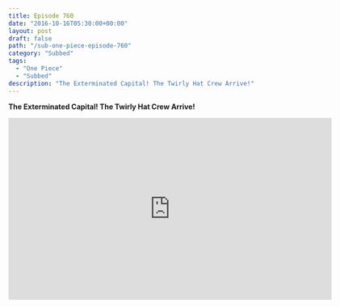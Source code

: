 ```yaml
---
title: Episode 760
date: "2016-10-16T05:30:00+00:00"
layout: post
draft: false
path: "/sub-one-piece-episode-760"
category: "Subbed"
tags:
  - "One Piece"
  - "Subbed"
description: "The Exterminated Capital! The Twirly Hat Crew Arrive!"
---
```


**The Exterminated Capital! The Twirly Hat Crew Arrive!**

<iframe width="640" height="360" src="https://www.rapidvideo.com/e/G6FRPGRZJA" frameborder="0" marginwidth=0 marginheight=0 scrolling=no allowfullscreen></iframe>

